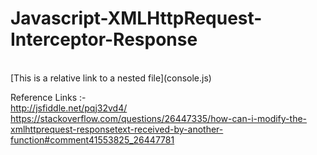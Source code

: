 # Javascript-XMLHttpRequest-Interceptor-Response

<br>
[This is a relative link to a nested file](console.js)
<br>

Reference Links :-
<br> http://jsfiddle.net/pqj32vd4/
<br> https://stackoverflow.com/questions/26447335/how-can-i-modify-the-xmlhttprequest-responsetext-received-by-another-function#comment41553825_26447781
